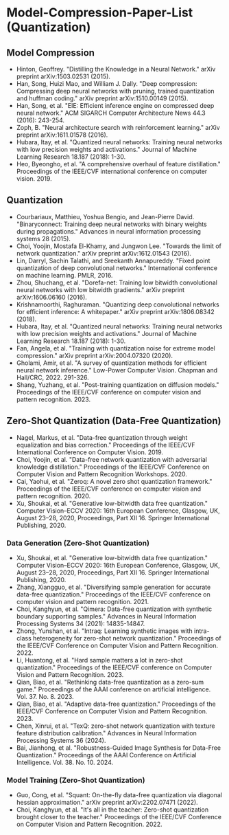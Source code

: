 # Model-Compression-Paper-List (Quantization)

## Model Compression
- Hinton, Geoffrey. "Distilling the Knowledge in a Neural Network." arXiv preprint arXiv:1503.02531 (2015).
- Han, Song, Huizi Mao, and William J. Dally. "Deep compression: Compressing deep neural networks with pruning, trained quantization and huffman coding." arXiv preprint arXiv:1510.00149 (2015).
- Han, Song, et al. "EIE: Efficient inference engine on compressed deep neural network." ACM SIGARCH Computer Architecture News 44.3 (2016): 243-254.
- Zoph, B. "Neural architecture search with reinforcement learning." arXiv preprint arXiv:1611.01578 (2016).
- Hubara, Itay, et al. "Quantized neural networks: Training neural networks with low precision weights and activations." Journal of Machine Learning Research 18.187 (2018): 1-30.
- Heo, Byeongho, et al. "A comprehensive overhaul of feature distillation." Proceedings of the IEEE/CVF international conference on computer vision. 2019.

## Quantization
- Courbariaux, Matthieu, Yoshua Bengio, and Jean-Pierre David. "Binaryconnect: Training deep neural networks with binary weights during propagations." Advances in neural information processing systems 28 (2015).
- Choi, Yoojin, Mostafa El-Khamy, and Jungwon Lee. "Towards the limit of network quantization." arXiv preprint arXiv:1612.01543 (2016).
- Lin, Darryl, Sachin Talathi, and Sreekanth Annapureddy. "Fixed point quantization of deep convolutional networks." International conference on machine learning. PMLR, 2016.
- Zhou, Shuchang, et al. "Dorefa-net: Training low bitwidth convolutional neural networks with low bitwidth gradients." arXiv preprint arXiv:1606.06160 (2016).
- Krishnamoorthi, Raghuraman. "Quantizing deep convolutional networks for efficient inference: A whitepaper." arXiv preprint arXiv:1806.08342 (2018).
- Hubara, Itay, et al. "Quantized neural networks: Training neural networks with low precision weights and activations." Journal of Machine Learning Research 18.187 (2018): 1-30.
- Fan, Angela, et al. "Training with quantization noise for extreme model compression." arXiv preprint arXiv:2004.07320 (2020).
- Gholami, Amir, et al. "A survey of quantization methods for efficient neural network inference." Low-Power Computer Vision. Chapman and Hall/CRC, 2022. 291-326.
- Shang, Yuzhang, et al. "Post-training quantization on diffusion models." Proceedings of the IEEE/CVF conference on computer vision and pattern recognition. 2023.

## Zero-Shot Quantization (Data-Free Quantization)
- Nagel, Markus, et al. "Data-free quantization through weight equalization and bias correction." Proceedings of the IEEE/CVF International Conference on Computer Vision. 2019.
- Choi, Yoojin, et al. "Data-free network quantization with adversarial knowledge distillation." Proceedings of the IEEE/CVF Conference on Computer Vision and Pattern Recognition Workshops. 2020.
- Cai, Yaohui, et al. "Zeroq: A novel zero shot quantization framework." Proceedings of the IEEE/CVF conference on computer vision and pattern recognition. 2020.
- Xu, Shoukai, et al. "Generative low-bitwidth data free quantization." Computer Vision–ECCV 2020: 16th European Conference, Glasgow, UK, August 23–28, 2020, Proceedings, Part XII 16. Springer International Publishing, 2020.

### Data Generation (Zero-Shot Quantization)
- Xu, Shoukai, et al. "Generative low-bitwidth data free quantization." Computer Vision–ECCV 2020: 16th European Conference, Glasgow, UK, August 23–28, 2020, Proceedings, Part XII 16. Springer International Publishing, 2020.
- Zhang, Xiangguo, et al. "Diversifying sample generation for accurate data-free quantization." Proceedings of the IEEE/CVF conference on computer vision and pattern recognition. 2021.
- Choi, Kanghyun, et al. "Qimera: Data-free quantization with synthetic boundary supporting samples." Advances in Neural Information Processing Systems 34 (2021): 14835-14847.
- Zhong, Yunshan, et al. "Intraq: Learning synthetic images with intra-class heterogeneity for zero-shot network quantization." Proceedings of the IEEE/CVF Conference on Computer Vision and Pattern Recognition. 2022.
- Li, Huantong, et al. "Hard sample matters a lot in zero-shot quantization." Proceedings of the IEEE/CVF conference on Computer Vision and Pattern Recognition. 2023.
- Qian, Biao, et al. "Rethinking data-free quantization as a zero-sum game." Proceedings of the AAAI conference on artificial intelligence. Vol. 37. No. 8. 2023.
- Qian, Biao, et al. "Adaptive data-free quantization." Proceedings of the IEEE/CVF Conference on Computer Vision and Pattern Recognition. 2023.
- Chen, Xinrui, et al. "TexQ: zero-shot network quantization with texture feature distribution calibration." Advances in Neural Information Processing Systems 36 (2024).
- Bai, Jianhong, et al. "Robustness-Guided Image Synthesis for Data-Free Quantization." Proceedings of the AAAI Conference on Artificial Intelligence. Vol. 38. No. 10. 2024.


### Model Training (Zero-Shot Quantization)
- Guo, Cong, et al. "Squant: On-the-fly data-free quantization via diagonal hessian approximation." arXiv preprint arXiv:2202.07471 (2022).
- Choi, Kanghyun, et al. "It's all in the teacher: Zero-shot quantization brought closer to the teacher." Proceedings of the IEEE/CVF Conference on Computer Vision and Pattern Recognition. 2022.
